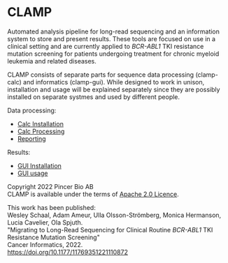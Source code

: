 # CLAMP

Automated analysis pipeline for long-read sequencing and an information system to store and present results.
These tools are focused on use in a clinical setting and are currently applied to _BCR-ABL1_ TKI resistance mutation screening for patients undergoing treatment for chronic myeloid leukemia and related diseases.

CLAMP consists of separate parts for sequence data processing (clamp-calc) and informatics (clamp-gui). While designed to work in unison, installation and usage will be explained separately since they are possibly installed on separate systmes and used by different people.

Data processing:
* [Calc Installation](docs/calc-install.md)
* [Calc Processing](docs/calc-usage.md)
* [Reporting](docs/gui-admin.md)

Results:
* [GUI Installation](docs/gui-install.md)
* [GUI usage](docs/gui-usage.md)



Copyright 2022 Pincer Bio AB  
CLAMP is available under the terms of [Apache 2.0 Licence](LICENSE).

This work has been published:  
Wesley Schaal, Adam Ameur, Ulla Olsson-Strömberg, Monica Hermanson, Lucia Cavelier, Ola Spjuth.  
"Migrating to Long-Read Sequencing for Clinical Routine _BCR-ABL1_ TKI Resistance Mutation Screening"  
Cancer Informatics, 2022.  
https://doi.org/10.1177/11769351221110872

